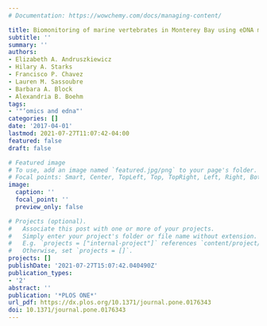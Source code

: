 ```yaml
---
# Documentation: https://wowchemy.com/docs/managing-content/

title: Biomonitoring of marine vertebrates in Monterey Bay using eDNA metabarcoding
subtitle: ''
summary: ''
authors:
- Elizabeth A. Andruszkiewicz
- Hilary A. Starks
- Francisco P. Chavez
- Lauren M. Sassoubre
- Barbara A. Block
- Alexandria B. Boehm
tags:
- '"‘omics and edna"'
categories: []
date: '2017-04-01'
lastmod: 2021-07-27T11:07:42-04:00
featured: false
draft: false

# Featured image
# To use, add an image named `featured.jpg/png` to your page's folder.
# Focal points: Smart, Center, TopLeft, Top, TopRight, Left, Right, BottomLeft, Bottom, BottomRight.
image:
  caption: ''
  focal_point: ''
  preview_only: false

# Projects (optional).
#   Associate this post with one or more of your projects.
#   Simply enter your project's folder or file name without extension.
#   E.g. `projects = ["internal-project"]` references `content/project/deep-learning/index.md`.
#   Otherwise, set `projects = []`.
projects: []
publishDate: '2021-07-27T15:07:42.040490Z'
publication_types:
- '2'
abstract: ''
publication: '*PLOS ONE*'
url_pdf: https://dx.plos.org/10.1371/journal.pone.0176343
doi: 10.1371/journal.pone.0176343
---
```

